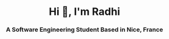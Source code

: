 <h1 align="center">Hi 👋, I'm Radhi</h1>
<h3 align="center">A Software Engineering Student Based in Nice, France</h3>
